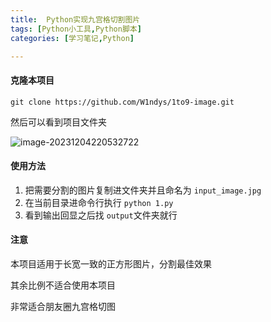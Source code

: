 ```yaml
---
title:  Python实现九宫格切割图片
tags: [Python小工具,Python脚本]
categories: [学习笔记,Python]

---
```


#### 克隆本项目

```
git clone https://github.com/W1ndys/1to9-image.git
```

然后可以看到项目文件夹

![image-20231204220532722](../img/Python/1-to-9/image-20231204220532722.png)

#### 使用方法

1. 把需要分割的图片复制进文件夹并且命名为 `input_image.jpg`
2. 在当前目录进命令行执行 `python 1.py`
3. 看到输出回显之后找 `output`文件夹就行



#### 注意

本项目适用于长宽一致的正方形图片，分割最佳效果

其余比例不适合使用本项目

非常适合朋友圈九宫格切图